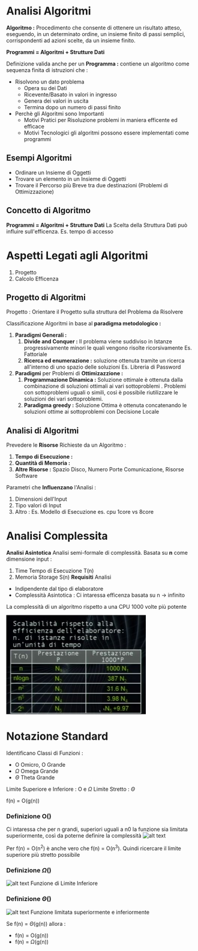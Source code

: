 # Analisi Algoritmi
**Algoritmo :** Procedimento che consente di ottenere un risultato atteso, eseguendo, in un determinato ordine, un insieme finito di passi semplici, corrispondenti ad azioni scelte, da un insieme finito.

**Programmi = Algoritmi + Strutture Dati**

Definizione valida anche per un **Programma :** contiene un algoritmo come sequenza finita di istruzioni che :
 - Risolvono un dato problema
   - Opera su dei Dati
   - Ricevente/Basato in valori in ingresso
   - Genera dei valori in uscita
   - Termina dopo un numero di passi finito
 - Perchè gli Algoritmi sono Importanti
   - Motivi Pratici per Risoluzione problemi in maniera efficente ed efficace 
   - Motivi Tecnologici gli algoritmi possono essere implementati come programmi
## Esempi Algoritmi
 - Ordinare un Insieme di Oggetti
 - Trovare un elemento in un Insieme di Oggetti
 - Trovare il Percorso più Breve tra due destinazioni (Problemi di Ottimizzazione)
## Concetto di Algoritmo
**Programmi = Algoritmi + Strutture Dati**
La Scelta della Struttura Dati può influire sull'efficenza. Es. tempo di accesso
# Aspetti Legati agli Algoritmi
1. Progetto
2. Calcolo Efficenza
## Progetto di Algoritmi
Progetto : Orientare il Progetto sulla struttura del Problema da Risolvere

Classificazione Algoritmi in base al **paradigma metodologico :**
 1. **Paradigmi Generali :** 
    1. **Divide and Conquer :** Il problema viene suddiviso in Istanze progressivamente minori le quali vengono risolte ricorsivamente Es. Fattoriale
    2. **Ricerca ed enumerazione :** soluzione ottenuta tramite un ricerca all'interno di uno spazio delle soluzioni Es. Libreria di Password
 2. **Paradigmi** per Problemi di **Ottimizazzione :**
    1. **Programmazione Dinamica :** Soluzione ottimale è ottenuta dalla combinazione di soluzioni ottimali ai vari sottoproblemi . Problemi con sottoproblemi uguali o simili, così è possibile riutilizzare le soluzioni dei vari sottoproblemi.
    2. **Paradigma greedy :** Soluzione Ottima è ottenuta concatenando le soluzioni ottime ai sottoproblemi con Decisione Locale

## Analisi di Algoritmi
Prevedere le **Risorse** Richieste da un Algoritmo :
 1. **Tempo di Esecuzione :** 
 2. **Quantità di Memoria :**
 3. **Altre Risorse :** Spazio Disco, Numero Porte Comunicazione, Risorse Software

Parametri che **Influenzano** l'Analisi :
  1. Dimensioni dell'Input
  2. Tipo valori di Input
  3. Altro : Es. Modello di Esecuzione es. cpu 1core vs 8core
# Analisi Complessita
**Analisi Asintotica** Analisi semi-formale di complessità. Basata su **n** come dimensione input :
 1. Time Tempo di Esecuzione T(n) 
 2. Memoria Storage S(n)
**Requisiti** Analisi
 - Indipendente dal tipo di elaboratore
 - Complessità Asintotica : Ci intaressa efficenza basata su n -> infinito

La complessità di un algoritmo rispetto a una CPU 1000 volte più potente

![alt text](img\CPU1000.jpg)
# Notazione Standard
Identificano Classi di Funzioni :
 - O Omicro, O Grande
 - $\Omega$ Omega Grande
 - $\Theta$ Theta Grande

Limite Superiore e Inferiore : O e $\Omega$
Limite Stretto : $\Theta$

f(n) = O(g(n))
### Definizione O()
Ci intaressa che per n grandi, superiori uguali a n0 la funzione sia limitata superiormente, così da poterne definire la complessità
![alt text](img\O(g(n)).jpg)

Per f(n) = O(n<sup>2</sup>) è anche vero che f(n) = O(n<sup>3</sup>). 
Quindi ricercare il limite superiore più stretto possibile

### Definizione $\Omega$()
![alt text](img\Omega(g(n)).jpg)
Funzione di Limite Inferiore

### Definizione $\Theta$()
![alt text](img\Theta(g(n)).jpg)
Funzione limitata superiormente e inferiormente

Se f(n) = $\Theta$(g(n)) allora :
 - f(n) = O(g(n))
 - f(n) = $\Omega$(g(n))
